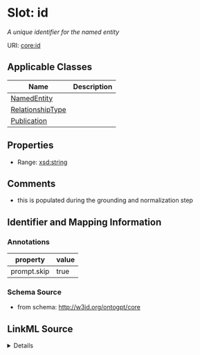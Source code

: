 # Slot: id
_A unique identifier for the named entity_


URI: [core:id](http://w3id.org/ontogpt/core/id)



<!-- no inheritance hierarchy -->




## Applicable Classes

| Name | Description |
| --- | --- |
[NamedEntity](NamedEntity.md) | 
[RelationshipType](RelationshipType.md) | 
[Publication](Publication.md) | 






## Properties

* Range: [xsd:string](xsd:string)







## Comments

* this is populated during the grounding and normalization step

## Identifier and Mapping Information





### Annotations

| property | value |
| --- | --- |
| prompt.skip | true |



### Schema Source


* from schema: http://w3id.org/ontogpt/core




## LinkML Source

<details>
```yaml
name: id
annotations:
  prompt.skip:
    tag: prompt.skip
    value: 'true'
description: A unique identifier for the named entity
comments:
- this is populated during the grounding and normalization step
from_schema: http://w3id.org/ontogpt/core
rank: 1000
identifier: true
alias: id
domain_of:
- NamedEntity
- Publication
range: string

```
</details>